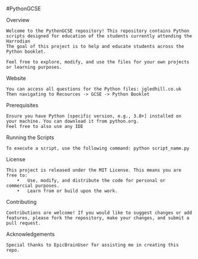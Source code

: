 #PythonGCSE

Overview

    Welcome to the PythonGCSE repository! This repository contains Python scripts designed for education of the students currently attending the Harrodian
    The goal of this project is to help and educate students across the Python booklet.
    
    Feel free to explore, modify, and use the files for your own projects or learning purposes.

Website

    You can access all questions for the Python files: jgledhill.co.uk
	Then navigating to Recources -> GCSE -> Python Booklet

Prerequisites

    Ensure you have Python [specific version, e.g., 3.8+] installed on your machine. You can download it from python.org.
	Feel free to also use any IDE

Running the Scripts

    To execute a script, use the following command: python script_name.py

License

	This project is released under the MIT License. This means you are free to:
		•	Use, modify, and distribute the code for personal or commercial purposes.
		•	Learn from or build upon the work.

Contributing

	Contributions are welcome! If you would like to suggest changes or add features, please fork the repository, make your changes, and submit a pull request.

Acknowledgements

    Special thanks to EpicBrainUser for assisting me in creating this repo.


